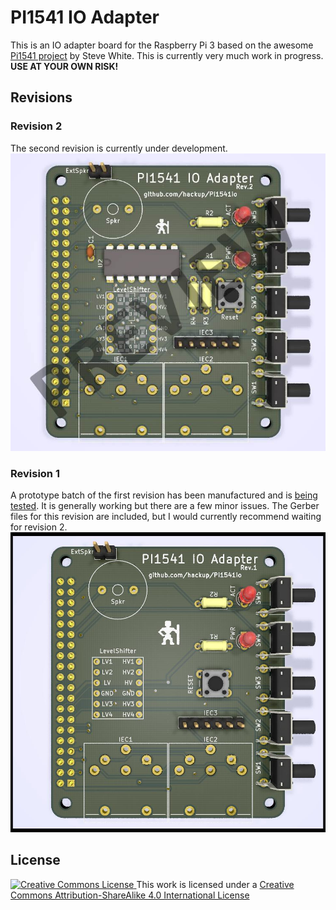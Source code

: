 # PI1541 IO Adapter

This is an IO adapter board for the Raspberry Pi 3 based on the awesome [Pi1541
project](https://cbm-pi1541.firebaseapp.com/) by Steve White. This is currently
very much work in progress. **USE AT YOUR OWN RISK!**


## Revisions

### Revision 2
The second revision is currently under development.
![Pi1541io Rev.1](media/Pi1541io-rev2-front.jpg)

### Revision 1
A prototype batch of the first revision has been manufactured and is [being tested](https://www.hackup.net/2018/05/pi1541-io-adapter/). It is generally working but there are a few minor issues. The Gerber files for this revision are included, but I would currently recommend waiting for revision 2.
![Pi1541io Rev.1](media/Pi1541io-rev1-front.jpg)


## License
[![Creative Commons License](https://i.creativecommons.org/l/by-sa/4.0/88x31.png)
](http://creativecommons.org/licenses/by-sa/4.0/)
This work is licensed under a
[Creative Commons Attribution-ShareAlike 4.0 International License](http://creativecommons.org/licenses/by-sa/4.0/)

